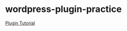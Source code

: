# wordpress-plugin-practice
[Plugin Tutorial](https://www.youtube.com/playlist?list=PLriKzYyLb28kR_CPMz8uierDWC2y3znI2)
